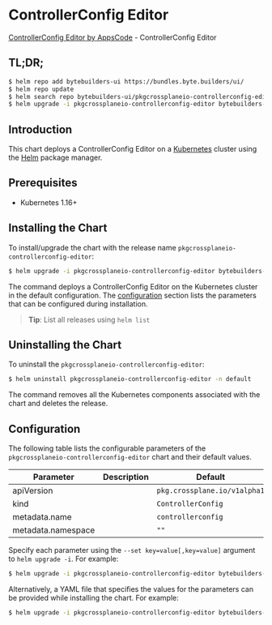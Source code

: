 # ControllerConfig Editor

[ControllerConfig Editor by AppsCode](https://byte.builders) - ControllerConfig Editor

## TL;DR;

```bash
$ helm repo add bytebuilders-ui https://bundles.byte.builders/ui/
$ helm repo update
$ helm search repo bytebuilders-ui/pkgcrossplaneio-controllerconfig-editor --version=v0.4.17
$ helm upgrade -i pkgcrossplaneio-controllerconfig-editor bytebuilders-ui/pkgcrossplaneio-controllerconfig-editor -n default --create-namespace --version=v0.4.17
```

## Introduction

This chart deploys a ControllerConfig Editor on a [Kubernetes](http://kubernetes.io) cluster using the [Helm](https://helm.sh) package manager.

## Prerequisites

- Kubernetes 1.16+

## Installing the Chart

To install/upgrade the chart with the release name `pkgcrossplaneio-controllerconfig-editor`:

```bash
$ helm upgrade -i pkgcrossplaneio-controllerconfig-editor bytebuilders-ui/pkgcrossplaneio-controllerconfig-editor -n default --create-namespace --version=v0.4.17
```

The command deploys a ControllerConfig Editor on the Kubernetes cluster in the default configuration. The [configuration](#configuration) section lists the parameters that can be configured during installation.

> **Tip**: List all releases using `helm list`

## Uninstalling the Chart

To uninstall the `pkgcrossplaneio-controllerconfig-editor`:

```bash
$ helm uninstall pkgcrossplaneio-controllerconfig-editor -n default
```

The command removes all the Kubernetes components associated with the chart and deletes the release.

## Configuration

The following table lists the configurable parameters of the `pkgcrossplaneio-controllerconfig-editor` chart and their default values.

|     Parameter      | Description |                 Default                 |
|--------------------|-------------|-----------------------------------------|
| apiVersion         |             | <code>pkg.crossplane.io/v1alpha1</code> |
| kind               |             | <code>ControllerConfig</code>           |
| metadata.name      |             | <code>controllerconfig</code>           |
| metadata.namespace |             | <code>""</code>                         |


Specify each parameter using the `--set key=value[,key=value]` argument to `helm upgrade -i`. For example:

```bash
$ helm upgrade -i pkgcrossplaneio-controllerconfig-editor bytebuilders-ui/pkgcrossplaneio-controllerconfig-editor -n default --create-namespace --version=v0.4.17 --set apiVersion=pkg.crossplane.io/v1alpha1
```

Alternatively, a YAML file that specifies the values for the parameters can be provided while
installing the chart. For example:

```bash
$ helm upgrade -i pkgcrossplaneio-controllerconfig-editor bytebuilders-ui/pkgcrossplaneio-controllerconfig-editor -n default --create-namespace --version=v0.4.17 --values values.yaml
```
